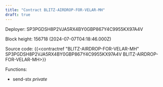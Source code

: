 ```yaml
---
title: "Contract BLITZ-AIRDROP-FOR-VELAR-MH"
draft: true
---
```

Deployer: SP3PGDSH8P2VJA5RX4BY0GBP867Y4C9955KX97A4V


 



Block height: 156718 (2024-07-07T04:18:46.000Z)

Source code: {{<contractref "BLITZ-AIRDROP-FOR-VELAR-MH" SP3PGDSH8P2VJA5RX4BY0GBP867Y4C9955KX97A4V BLITZ-AIRDROP-FOR-VELAR-MH>}}

Functions:

* send-stx _private_
